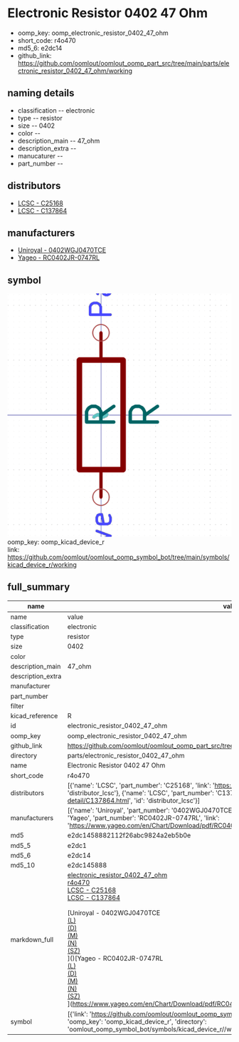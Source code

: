 # Electronic Resistor 0402 47 Ohm

  
* oomp_key: oomp_electronic_resistor_0402_47_ohm 
* short_code: r4o470
* md5_6: e2dc14  
* github_link: https://github.com/oomlout/oomlout_oomp_part_src/tree/main/parts/electronic_resistor_0402_47_ohm/working  
## naming details
* classification -- electronic
* type -- resistor
* size -- 0402
* color -- 
* description_main -- 47_ohm
* description_extra -- 
* manucaturer -- 
* part_number -- 

## distributors
* [LCSC - C25168](https://lcsc.com/product-detail/C25168.html)  
* [LCSC - C137864](https://lcsc.com/product-detail/C137864.html)  

## manufacturers
* [Uniroyal - 0402WGJ0470TCE]()  
* [Yageo - RC0402JR-0747RL](https://www.yageo.com/en/Chart/Download/pdf/RC0402JR-0747RL)  

## symbol

![](symbol/0/working/working_600.png)  
oomp_key: oomp_kicad_device_r  
link: https://github.com/oomlout/oomlout_oomp_symbol_bot/tree/main/symbols/kicad_device_r/working  


## full_summary
| name | value | 
| --- | --- | 
| name | value | 
| classification | electronic | 
| type | resistor | 
| size | 0402 | 
| color |  | 
| description_main | 47_ohm | 
| description_extra |  | 
| manufacturer |  | 
| part_number |  | 
| filter |  | 
| kicad_reference | R | 
| id | electronic_resistor_0402_47_ohm | 
| oomp_key | oomp_electronic_resistor_0402_47_ohm | 
| github_link | https://github.com/oomlout/oomlout_oomp_part_src/tree/main/parts/electronic_resistor_0402_47_ohm/working | 
| directory | parts/electronic_resistor_0402_47_ohm | 
| name | Electronic Resistor 0402 47 Ohm | 
| short_code | r4o470 | 
| distributors | [{'name': 'LCSC', 'part_number': 'C25168', 'link': 'https://lcsc.com/product-detail/C25168.html', 'id': 'distributor_lcsc'}, {'name': 'LCSC', 'part_number': 'C137864', 'link': 'https://lcsc.com/product-detail/C137864.html', 'id': 'distributor_lcsc'}] | 
| manufacturers | [{'name': 'Uniroyal', 'part_number': '0402WGJ0470TCE', 'link': '', 'id': 'manufacturer_uniroyal'}, {'name': 'Yageo', 'part_number': 'RC0402JR-0747RL', 'link': 'https://www.yageo.com/en/Chart/Download/pdf/RC0402JR-0747RL', 'id': 'manufacturer_yageo'}] | 
| md5 | e2dc1458882112f26abc9824a2eb5b0e | 
| md5_5 | e2dc1 | 
| md5_6 | e2dc14 | 
| md5_10 | e2dc145888 | 
| markdown_full | [electronic_resistor_0402_47_ohm](https://github.com/oomlout/oomlout_oomp_part_src/tree/main/parts/electronic_resistor_0402_47_ohm/working)<br>[r4o470](https://github.com/oomlout/oomlout_oomp_part_src/tree/main/parts/electronic_resistor_0402_47_ohm/working)<br>[LCSC - C25168<br>](https://lcsc.com/product-detail/C25168.html)[LCSC - C137864<br>](https://lcsc.com/product-detail/C137864.html)<br>[Uniroyal - 0402WGJ0470TCE<br>[(L)<br>](https://www.lcsc.com/search?q=0402WGJ0470TCE)[(D)<br>](https://www.digikey.com/en/products?,keywords=0402WGJ0470TCE)[(M)<br>](https://www.mouser.com/Search/Refine?Keyword=0402WGJ0470TCE)[(N)<br>](https://www.newark.com/search?st=0402WGJ0470TCE)[(SZ)<br>](https://so.szlcsc.com/global.html?k=0402WGJ0470TCE)]()[Yageo - RC0402JR-0747RL<br>[(L)<br>](https://www.lcsc.com/search?q=RC0402JR-0747RL)[(D)<br>](https://www.digikey.com/en/products?,keywords=RC0402JR-0747RL)[(M)<br>](https://www.mouser.com/Search/Refine?Keyword=RC0402JR-0747RL)[(N)<br>](https://www.newark.com/search?st=RC0402JR-0747RL)[(SZ)<br>](https://so.szlcsc.com/global.html?k=RC0402JR-0747RL)](https://www.yageo.com/en/Chart/Download/pdf/RC0402JR-0747RL) | 
| symbol | [{'link': 'https://github.com/oomlout/oomlout_oomp_symbol_bot/tree/main/symbols/kicad_device_r', 'oomp_key': 'oomp_kicad_device_r', 'directory': 'oomlout_oomp_symbol_bot/symbols/kicad_device_r//working/working.kicad_sym'}] | 
